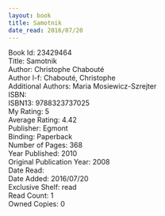 ```yaml
---
layout: book
title: Samotnik
date_read: 2016/07/20
---
```


Book Id: 23429464<br />
Title: Samotnik<br />
Author: Christophe Chabouté<br />
Author l-f: Chabouté, Christophe<br />
Additional Authors: Maria Mosiewicz-Szrejter<br />
ISBN: <br />
ISBN13: 9788323737025<br />
My Rating: 5<br />
Average Rating: 4.42<br />
Publisher: Egmont<br />
Binding: Paperback<br />
Number of Pages: 368<br />
Year Published: 2010<br />
Original Publication Year: 2008<br />
Date Read: <br />
Date Added: 2016/07/20<br />
Exclusive Shelf: read<br />
Read Count: 1<br />
Owned Copies: 0<br />

